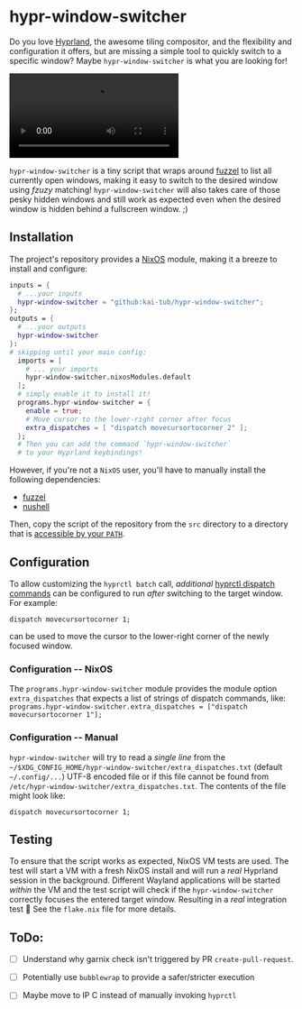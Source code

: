 # hypr-window-switcher

Do you love [Hyprland](https://hyprland.org/), the awesome tiling compositor, and the flexibility and configuration it offers,
but are missing a simple tool to quickly switch to a specific window?
Maybe `hypr-window-switcher` is what you are looking for!

![Demo video file](https://raw.githubusercontent.com/wiki/kai-tub/hypr-window-switcher/hypr-window-switcher.mp4)

`hypr-window-switcher` is a tiny script that wraps around [fuzzel](https://codeberg.org/dnkl/fuzzel)
to list all currently open windows, making it easy to switch to the desired window using _fzuzy_ matching!
`hypr-window-switcher` will also takes care of those pesky hidden windows and still work as expected even when the desired window is hidden behind a fullscreen window. ;)

## Installation

The project's repository provides a [NixOS](https://nixos.org/) module, making it a breeze to install
and configure:

```nix
inputs = {
  # ...your inputs
  hypr-window-switcher = "github:kai-tub/hypr-window-switcher";
};
outputs = {
  # ...your outputs
  hypr-window-switcher
}:
# skipping until your main config:
  imports = [
    # ... your imports
    hypr-window-switcher.nixosModules.default
  ];
  # simply enable it to install it!
  programs.hypr-window-switcher = {
    enable = true;
    # Move cursor to the lower-right corner after focus
    extra_dispatches = [ "dispatch movecursortocorner 2" ];
  };
  # Then you can add the command `hypr-window-switcher`
  # to your Hyprland keybindings!
```

However, if you're not a `NixOS` user, you'll have to manually install the following dependencies:

- [fuzzel](https://codeberg.org/dnkl/fuzzel)
- [nushell](https://www.nushell.sh/)

Then, copy the script of the repository from the `src` directory to a directory that is [accessible by your `PATH`](https://astrobiomike.github.io/unix/modifying_your_path).

## Configuration

To allow customizing the `hyprctl batch` call, 
_additional_ [hyprctl dispatch commands](https://wiki.hyprland.org/Configuring/Dispatchers/#list-of-dispatchers)
can be configured to run _after_ switching to the target window.
For example:
```
dispatch movecursortocorner 1;
```
can be used to move the cursor to the lower-right corner of the newly focused window.

### Configuration -- NixOS
The `programs.hypr-window-switcher` module provides the module option
`extra_dispatches` that expects a list of strings of dispatch commands, like:
`programs.hypr-window-switcher.extra_dispatches = ["dispatch movecursortocorner 1"];`

### Configuration -- Manual
`hypr-window-switcher` will try to read a _single line_ from the
`~/$XDG_CONFIG_HOME/hypr-window-switcher/extra_dispatches.txt` (default `~/.config/...`)
UTF-8 encoded file or if this file cannot be found from
`/etc/hypr-window-switcher/extra_dispatches.txt`.
The contents of the file might look like:
```
dispatch movecursortocorner 1;
```

## Testing
To ensure that the script works as expected, NixOS VM tests are used.
The test will start a VM with a fresh NixOS install and will run a _real_ Hyprland session
in the background. Different Wayland applications will be started _within_ the VM
and the test script will check if the `hypr-window-switcher` correctly focuses the entered
target window. Resulting in a _real_ integration test :tada:
See the `flake.nix` file for more details.

## ToDo:
- [ ] Understand why garnix check isn't triggered by PR `create-pull-request`.
- [ ] Potentially use `bubblewrap` to provide a safer/stricter execution
- [ ] Maybe move to IP C instead of manually invoking `hyprctl`


